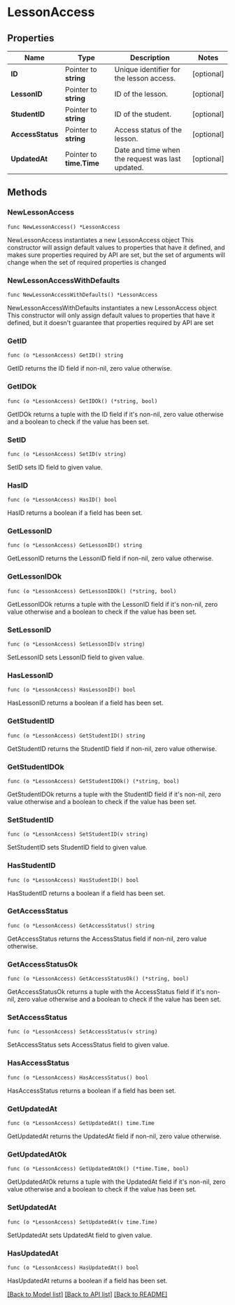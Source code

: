 # LessonAccess

## Properties

Name | Type | Description | Notes
------------ | ------------- | ------------- | -------------
**ID** | Pointer to **string** | Unique identifier for the lesson access. | [optional] 
**LessonID** | Pointer to **string** | ID of the lesson. | [optional] 
**StudentID** | Pointer to **string** | ID of the student. | [optional] 
**AccessStatus** | Pointer to **string** | Access status of the lesson. | [optional] 
**UpdatedAt** | Pointer to **time.Time** | Date and time when the request was last updated. | [optional] 

## Methods

### NewLessonAccess

`func NewLessonAccess() *LessonAccess`

NewLessonAccess instantiates a new LessonAccess object
This constructor will assign default values to properties that have it defined,
and makes sure properties required by API are set, but the set of arguments
will change when the set of required properties is changed

### NewLessonAccessWithDefaults

`func NewLessonAccessWithDefaults() *LessonAccess`

NewLessonAccessWithDefaults instantiates a new LessonAccess object
This constructor will only assign default values to properties that have it defined,
but it doesn't guarantee that properties required by API are set

### GetID

`func (o *LessonAccess) GetID() string`

GetID returns the ID field if non-nil, zero value otherwise.

### GetIDOk

`func (o *LessonAccess) GetIDOk() (*string, bool)`

GetIDOk returns a tuple with the ID field if it's non-nil, zero value otherwise
and a boolean to check if the value has been set.

### SetID

`func (o *LessonAccess) SetID(v string)`

SetID sets ID field to given value.

### HasID

`func (o *LessonAccess) HasID() bool`

HasID returns a boolean if a field has been set.

### GetLessonID

`func (o *LessonAccess) GetLessonID() string`

GetLessonID returns the LessonID field if non-nil, zero value otherwise.

### GetLessonIDOk

`func (o *LessonAccess) GetLessonIDOk() (*string, bool)`

GetLessonIDOk returns a tuple with the LessonID field if it's non-nil, zero value otherwise
and a boolean to check if the value has been set.

### SetLessonID

`func (o *LessonAccess) SetLessonID(v string)`

SetLessonID sets LessonID field to given value.

### HasLessonID

`func (o *LessonAccess) HasLessonID() bool`

HasLessonID returns a boolean if a field has been set.

### GetStudentID

`func (o *LessonAccess) GetStudentID() string`

GetStudentID returns the StudentID field if non-nil, zero value otherwise.

### GetStudentIDOk

`func (o *LessonAccess) GetStudentIDOk() (*string, bool)`

GetStudentIDOk returns a tuple with the StudentID field if it's non-nil, zero value otherwise
and a boolean to check if the value has been set.

### SetStudentID

`func (o *LessonAccess) SetStudentID(v string)`

SetStudentID sets StudentID field to given value.

### HasStudentID

`func (o *LessonAccess) HasStudentID() bool`

HasStudentID returns a boolean if a field has been set.

### GetAccessStatus

`func (o *LessonAccess) GetAccessStatus() string`

GetAccessStatus returns the AccessStatus field if non-nil, zero value otherwise.

### GetAccessStatusOk

`func (o *LessonAccess) GetAccessStatusOk() (*string, bool)`

GetAccessStatusOk returns a tuple with the AccessStatus field if it's non-nil, zero value otherwise
and a boolean to check if the value has been set.

### SetAccessStatus

`func (o *LessonAccess) SetAccessStatus(v string)`

SetAccessStatus sets AccessStatus field to given value.

### HasAccessStatus

`func (o *LessonAccess) HasAccessStatus() bool`

HasAccessStatus returns a boolean if a field has been set.

### GetUpdatedAt

`func (o *LessonAccess) GetUpdatedAt() time.Time`

GetUpdatedAt returns the UpdatedAt field if non-nil, zero value otherwise.

### GetUpdatedAtOk

`func (o *LessonAccess) GetUpdatedAtOk() (*time.Time, bool)`

GetUpdatedAtOk returns a tuple with the UpdatedAt field if it's non-nil, zero value otherwise
and a boolean to check if the value has been set.

### SetUpdatedAt

`func (o *LessonAccess) SetUpdatedAt(v time.Time)`

SetUpdatedAt sets UpdatedAt field to given value.

### HasUpdatedAt

`func (o *LessonAccess) HasUpdatedAt() bool`

HasUpdatedAt returns a boolean if a field has been set.


[[Back to Model list]](../README.md#documentation-for-models) [[Back to API list]](../README.md#documentation-for-api-endpoints) [[Back to README]](../README.md)


